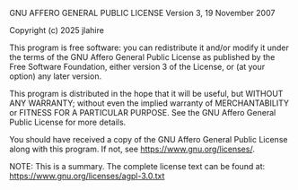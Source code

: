 GNU AFFERO GENERAL PUBLIC LICENSE
Version 3, 19 November 2007

Copyright (c) 2025 jlahire

This program is free software: you can redistribute it and/or modify
it under the terms of the GNU Affero General Public License as published
by the Free Software Foundation, either version 3 of the License, or
(at your option) any later version.

This program is distributed in the hope that it will be useful,
but WITHOUT ANY WARRANTY; without even the implied warranty of
MERCHANTABILITY or FITNESS FOR A PARTICULAR PURPOSE.  See the
GNU Affero General Public License for more details.

You should have received a copy of the GNU Affero General Public License
along with this program.  If not, see <https://www.gnu.org/licenses/>.

NOTE: This is a summary. The complete license text can be found at:
https://www.gnu.org/licenses/agpl-3.0.txt